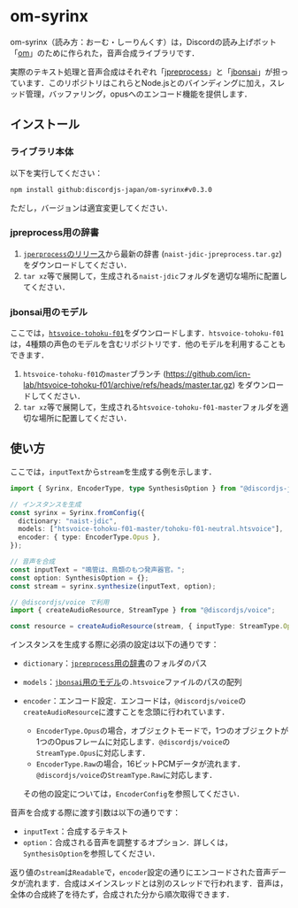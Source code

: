 # om-syrinx

om-syrinx（読み方：おーむ・しーりんくす）は，Discordの読み上げボット「[om](https://github.com/discordjs-japan/om)」のために作られた，音声合成ライブラリです．

実際のテキスト処理と音声合成はそれぞれ「[jpreprocess](https://crates.io/crates/jpreprocess)」と「[jbonsai](https://crates.io/crates/jbonsai)」が担っています．このリポジトリはこれらとNode.jsとのバインディングに加え，スレッド管理，バッファリング，opusへのエンコード機能を提供します．

## インストール

### ライブラリ本体

以下を実行してください：
```sh
npm install github:discordjs-japan/om-syrinx#v0.3.0
```
ただし，バージョンは適宜変更してください．

### jpreprocess用の辞書

1.  [`jperprocess`のリリース](https://github.com/jpreprocess/jpreprocess/releases)から最新の辞書 (`naist-jdic-jpreprocess.tar.gz`) をダウンロードしてください．
1.  `tar xz`等で展開して，生成される`naist-jdic`フォルダを適切な場所に配置してください．

### jbonsai用のモデル

ここでは，[`htsvoice-tohoku-f01`](https://github.com/icn-lab/htsvoice-tohoku-f01)をダウンロードします．`htsvoice-tohoku-f01`は，4種類の声色のモデルを含むリポジトリです．他のモデルを利用することもできます．

1.  `htsvoice-tohoku-f01`の`master`ブランチ (<https://github.com/icn-lab/htsvoice-tohoku-f01/archive/refs/heads/master.tar.gz>) をダウンロードしてください．
1.  `tar xz`等で展開して，生成される`htsvoice-tohoku-f01-master`フォルダを適切な場所に配置してください．

## 使い方

ここでは，`inputText`から`stream`を生成する例を示します．

```ts
import { Syrinx, EncoderType, type SynthesisOption } from "@discordjs-japan/om-syrinx";

// インスタンスを生成
const syrinx = Syrinx.fromConfig({
  dictionary: "naist-jdic",
  models: ["htsvoice-tohoku-f01-master/tohoku-f01-neutral.htsvoice"],
  encoder: { type: EncoderType.Opus },
});

// 音声を合成
const inputText = "鳴管は、鳥類のもつ発声器官。";
const option: SynthesisOption = {};
const stream = syrinx.synthesize(inputText, option);

// @discordjs/voice で利用
import { createAudioResource, StreamType } from "@discordjs/voice";

const resource = createAudioResource(stream, { inputType: StreamType.Opus });
```

インスタンスを生成する際に必須の設定は以下の通りです：
- `dictionary`：[`jpreprocess`用の辞書](#jpreprocess用の辞書)のフォルダのパス
- `models`：[`jbonsai`用のモデル](#jbonsai用のモデル)の`.htsvoice`ファイルのパスの配列
- `encoder`：エンコード設定．エンコードは，`@discordjs/voice`の`createAudioResource`に渡すことを念頭に行われています．
  - `EncoderType.Opus`の場合，オブジェクトモードで，1つのオブジェクトが1つのOpusフレームに対応します．`@discordjs/voice`の`StreamType.Opus`に対応します．
  - `EncoderType.Raw`の場合，16ビットPCMデータが流れます．`@discordjs/voice`の`StreamType.Raw`に対応します．
  
  その他の設定については，`EncoderConfig`を参照してください．

音声を合成する際に渡す引数は以下の通りです：
- `inputText`：合成するテキスト
- `option`：合成される音声を調整するオプション．詳しくは，`SynthesisOption`を参照してください．

返り値の`stream`は`Readable`で，`encoder`設定の通りにエンコードされた音声データが流れます．合成はメインスレッドとは別のスレッドで行われます．音声は，全体の合成終了を待たず，合成された分から順次取得できます．

